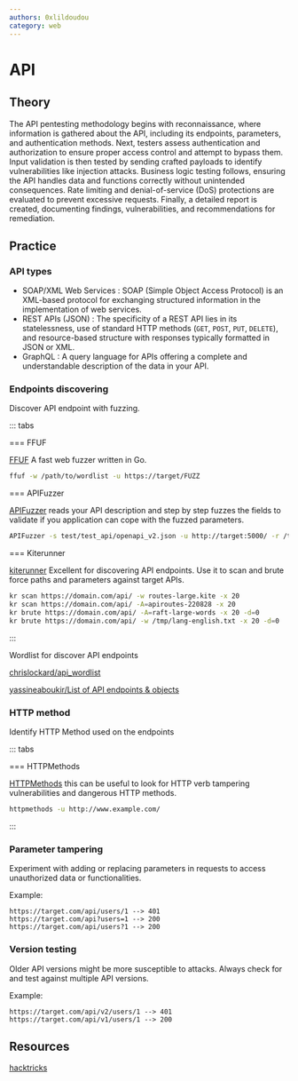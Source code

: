 ```yaml
---
authors: 0xlildoudou
category: web
---
```


# API

## Theory

The API pentesting methodology begins with reconnaissance, where information is gathered about the API, including its endpoints, parameters, and authentication methods. Next, testers assess authentication and authorization to ensure proper access control and attempt to bypass them. Input validation is then tested by sending crafted payloads to identify vulnerabilities like injection attacks. Business logic testing follows, ensuring the API handles data and functions correctly without unintended consequences. Rate limiting and denial-of-service (DoS) protections are evaluated to prevent excessive requests. Finally, a detailed report is created, documenting findings, vulnerabilities, and recommendations for remediation.

## Practice 

### API types
* SOAP/XML Web Services : SOAP (Simple Object Access Protocol) is an XML-based protocol for exchanging structured information in the implementation of web services. 
* REST APIs (JSON) : The specificity of a REST API lies in its statelessness, use of standard HTTP methods (`GET`, `POST`, `PUT`, `DELETE`), and resource-based structure with responses typically formatted in JSON or XML.
* GraphQL : A query language for APIs offering a complete and understandable description of the data in your API.

### Endpoints discovering
Discover API endpoint with fuzzing.

::: tabs

=== FFUF

[FFUF](https://github.com/ffuf/ffuf) A fast web fuzzer written in Go.

```bash
ffuf -w /path/to/wordlist -u https://target/FUZZ
```

=== APIFuzzer

[APIFuzzer](https://github.com/KissPeter/APIFuzzer) reads your API description and step by step fuzzes the fields to validate if you application can cope with the fuzzed parameters.

```bash
APIFuzzer -s test/test_api/openapi_v2.json -u http://target:5000/ -r /tmp/reports/ --log debug 
```

=== Kiterunner

[kiterunner](https://github.com/assetnote/kiterunner) Excellent for discovering API endpoints. Use it to scan and brute force paths and parameters against target APIs.

```bash
kr scan https://domain.com/api/ -w routes-large.kite -x 20
kr scan https://domain.com/api/ -A=apiroutes-220828 -x 20
kr brute https://domain.com/api/ -A=raft-large-words -x 20 -d=0
kr brute https://domain.com/api/ -w /tmp/lang-english.txt -x 20 -d=0
```

:::

Wordlist for discover API endpoints

[chrislockard/api_wordlist](https://github.com/chrislockard/api_wordlist)

[yassineaboukir/List of API endpoints & objects](https://gist.github.com/yassineaboukir/8e12adefbd505ef704674ad6ad48743d)

### HTTP method

Identify HTTP Method used on the endpoints

::: tabs

=== HTTPMethods

[HTTPMethods](https://github.com/ShutdownRepo/httpmethods) this can be useful to look for HTTP verb tampering vulnerabilities and dangerous HTTP methods.

```bash
httpmethods -u http://www.example.com/
```

:::

### Parameter tampering

Experiment with adding or replacing parameters in requests to access unauthorized data or functionalities.

Example:
```
https://target.com/api/users/1 --> 401
https://target.com/api?users=1 --> 200
https://target.com/api/users?1 --> 200
```

### Version testing

Older API versions might be more susceptible to attacks. Always check for and test against multiple API versions.

Example:
```
https://target.com/api/v2/users/1 --> 401
https://target.com/api/v1/users/1 --> 200
```

## Resources

[hacktricks](https://book.hacktricks.xyz/network-services-pentesting/pentesting-web/web-api-pentesting)